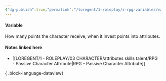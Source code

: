 ```yaml
---
{"dg-publish":true,"permalink":"/loregent/1-roleplay/z-rpg-variables/variables-points/amount-of-points/10/","noteIcon":""}
---
```


#### Variable

How many points the character receive, when it invest points into attributes.
#### Notes linked here

- [[LOREGENT/1 - ROLEPLAY/03 CHARACTER/attributes skills talent/RPG - Passive Character Attribute\|RPG - Passive Character Attribute]]

{ .block-language-dataview}
